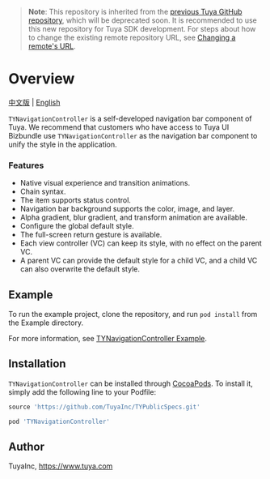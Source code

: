 >**Note**: This repository is inherited from the [previous Tuya GitHub repository](https://github.com/TuyaInc/TYNavigationController), which will be deprecated soon. It is recommended to use this new repository for Tuya SDK development. For steps about how to change the existing remote repository URL, see [Changing a remote's URL](https://docs.github.com/en/github/using-git/changing-a-remotes-url).

# Overview

[中文版](README_cn.md) | [English](README.md)

`TYNavigationController` is a self-developed navigation bar component of Tuya. We recommend that customers who have access to Tuya UI Bizbundle use `TYNavigationController` as the navigation bar component to unify the style in the application.

### Features

- Native visual experience and transition animations.
- Chain syntax.
- The item supports status control.
- Navigation bar background supports the color, image, and layer.
- Alpha gradient, blur gradient, and transform animation are available.
- Configure the global default style.
- The full-screen return gesture is available.
- Each view controller (VC) can keep its style, with no effect on the parent VC.
- A parent VC can provide the default style for a child VC, and a child VC can also overwrite the default style.

## Example

To run the example project, clone the repository, and run `pod install` from the Example directory.

For more information, see [TYNavigationController Example](https://github.com/tuya/tuya-navigation-controller/tree/main/Example).

## Installation

`TYNavigationController` can be installed through [CocoaPods](https://cocoapods.org). To install it, simply add the following line to your Podfile:

```ruby
source 'https://github.com/TuyaInc/TYPublicSpecs.git'

pod 'TYNavigationController'
```

## Author

TuyaInc, https://www.tuya.com


